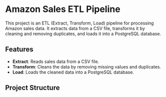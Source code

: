 # Amazon Sales ETL Pipeline

This project is an ETL (Extract, Transform, Load) pipeline for processing Amazon sales data. It extracts data from a CSV file, transforms it by cleaning and removing duplicates, and loads it into a PostgreSQL database.

## Features
- **Extract**: Reads sales data from a CSV file.
- **Transform**: Cleans the data by removing missing values and duplicates.
- **Load**: Loads the cleaned data into a PostgreSQL database.

## Project Structure